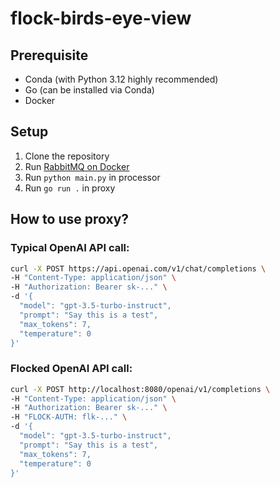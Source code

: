 # flock-birds-eye-view

## Prerequisite
- Conda (with Python 3.12 highly recommended)
- Go (can be installed via Conda)
- Docker

## Setup
1. Clone the repository
2. Run [RabbitMQ on Docker](https://www.rabbitmq.com/docs/download)
3. Run `python main.py` in processor
4. Run `go run .` in proxy

## How to use proxy?

### Typical OpenAI API call:
```bash
curl -X POST https://api.openai.com/v1/chat/completions \
-H "Content-Type: application/json" \
-H "Authorization: Bearer sk-..." \
-d '{
  "model": "gpt-3.5-turbo-instruct",
  "prompt": "Say this is a test",
  "max_tokens": 7,
  "temperature": 0
}'
```

### Flocked OpenAI API call:
```bash
curl -X POST http://localhost:8080/openai/v1/completions \
-H "Content-Type: application/json" \
-H "Authorization: Bearer sk-..." \
-H "FLOCK-AUTH: flk-..." \
-d '{
  "model": "gpt-3.5-turbo-instruct",
  "prompt": "Say this is a test",
  "max_tokens": 7,
  "temperature": 0
}'
```